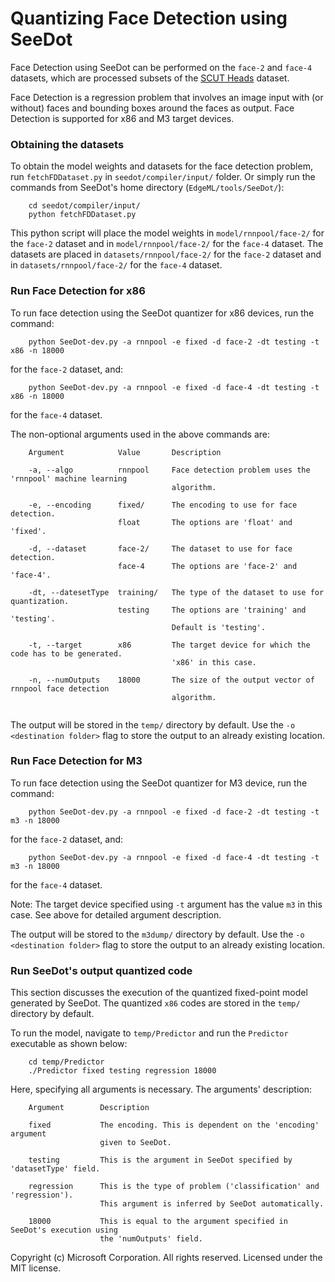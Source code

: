 # Quantizing Face Detection using SeeDot

Face Detection using SeeDot can be performed on the `face-2` and `face-4` datasets, which are processed subsets of the [SCUT Heads](https://github.com/HCIILAB/SCUT-HEAD-Dataset-Release) dataset.

Face Detection is a regression problem that involves an image input with (or without) faces and bounding boxes around the faces as output. 
Face Detection is supported for x86 and M3 target devices.  

### Obtaining the datasets
To obtain the model weights and datasets for the face detection problem, run `fetchFDDataset.py` in `seedot/compiler/input/` folder.
Or simply run the commands from SeeDot's home directory (`EdgeML/tools/SeeDot/`):
```
    cd seedot/compiler/input/
    python fetchFDDataset.py
```

This python script will place the model weights in `model/rnnpool/face-2/` for the `face-2` dataset and in `model/rnnpool/face-2/` for the `face-4` dataset.
The datasets are placed in `datasets/rnnpool/face-2/` for the `face-2` dataset and in `datasets/rnnpool/face-2/` for the `face-4` dataset.

### Run Face Detection for x86
To run face detection using the SeeDot quantizer for x86 devices, run the command: 

```
    python SeeDot-dev.py -a rnnpool -e fixed -d face-2 -dt testing -t x86 -n 18000 
```
for the `face-2` dataset, and:
```
    python SeeDot-dev.py -a rnnpool -e fixed -d face-4 -dt testing -t x86 -n 18000 
```
for the `face-4` dataset.

The non-optional arguments used in the above commands are:
```
    Argument            Value       Description
    
    -a, --algo          rnnpool     Face detection problem uses the 'rnnpool' machine learning
                                    algorithm.

    -e, --encoding      fixed/      The encoding to use for face detection. 
                        float       The options are 'float' and 'fixed'.

    -d, --dataset       face-2/     The dataset to use for face detection. 
                        face-4      The options are 'face-2' and 'face-4'.
    
    -dt, --datesetType  training/   The type of the dataset to use for quantization. 
                        testing     The options are 'training' and 'testing'.
                                    Default is 'testing'.

    -t, --target        x86         The target device for which the code has to be generated. 
                                    'x86' in this case.

    -n, --numOutputs    18000       The size of the output vector of rnnpool face detection
                                    algorithm.
                      
```
The output will be stored in the `temp/` directory by default. Use the `-o <destination folder>` flag to store the output to an already existing location. 

### Run Face Detection for M3
To run face detection using the SeeDot quantizer for M3 device, run the command: 

```
    python SeeDot-dev.py -a rnnpool -e fixed -d face-2 -dt testing -t m3 -n 18000 
```
for the `face-2` dataset, and:
```
    python SeeDot-dev.py -a rnnpool -e fixed -d face-4 -dt testing -t m3 -n 18000 
```
for the `face-4` dataset.

Note: The target device specified using `-t` argument has the value `m3` in this case. See above for detailed argument description.

The output will be stored to the `m3dump/` directory by default. Use the `-o <destination folder>` flag to store the output to an already existing location. 

### Run SeeDot's output quantized code
This section discusses the execution of the quantized fixed-point model generated by SeeDot.
The quantized `x86` codes are stored in the `temp/` directory by default. 

To run the model, navigate to `temp/Predictor` and run the `Predictor` executable as shown below:

```
    cd temp/Predictor
    ./Predictor fixed testing regression 18000
```

Here, specifying all arguments is necessary. The arguments' description:
```
    Argument        Description

    fixed           The encoding. This is dependent on the 'encoding' argument 
                    given to SeeDot. 
    
    testing         This is the argument in SeeDot specified by 'datasetType' field.
    
    regression      This is the type of problem ('classification' and 'regression'). 
                    This argument is inferred by SeeDot automatically.
    
    18000           This is equal to the argument specified in SeeDot's execution using
                    the 'numOutputs' field.
```

Copyright (c) Microsoft Corporation. All rights reserved. Licensed under the MIT license.

